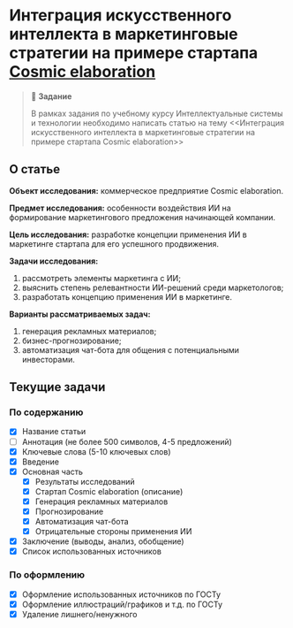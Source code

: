 # Интеграция искусственного интеллекта в маркетинговые стратегии на примере стартапа [Cosmic elaboration](https://cosmicelaboration.ru)

> :pushpin: **Задание**
> 
> В рамках задания по учебному курсу Интеллектуальные системы и технологии
> необходимо написать статью на тему <<Интеграция искусственного интеллекта в
> маркетинговые стратегии на примере стартапа Cosmic elaboration>>

## О статье 

**Объект исследования:** коммерческое предприятие Cosmic elaboration.

**Предмет исследования:** особенности воздействия ИИ на формирование
маркетингового предложения начинающей компании.

**Цель исследования:** разработке концепции применения ИИ в маркетинге стартапа
для его успешного продвижения.

**Задачи исследования:**
1. рассмотреть элементы маркетинга с ИИ;
2. выяснить степень релевантности ИИ-решений среди маркетологов;
3. разработать концепцию применения ИИ в маркетинге.

**Варианты рассматриваемых задач:**
1. генерация рекламных материалов;
2. бизнес-прогнозирование;
3. автоматизация чат-бота для общения с потенциальными инвесторами.


## Текущие задачи 

### По содержанию 
- [x] Название статьи
- [ ] Аннотация (не более 500 символов, 4-5 предложений)
- [x] Ключевые слова (5-10 ключевых слов) 
- [x] Введение
- [x] Основная часть 
  - [x] Результаты исследований 
  - [x] Стартап Cosmic elaboration (описание)
  - [x] Генерация рекламных материалов
  - [x] Прогнозирование
  - [x] Автоматизация чат-бота 
  - [x] Отрицательные стороны применения ИИ 
- [x] Заключение (выводы, анализ, обобщение) 
- [x] Список использованных источников 

### По оформлению 
- [x] Оформление использованных источников по ГОСТу
- [x] Оформление иллюстраций/графиков и т.д. по ГОСТу 
- [x] Удаление лишнего/ненужного
